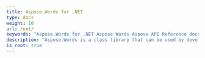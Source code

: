 ```yaml
---
title: Aspose.Words for .NET
type: docs
weight: 10
url: /net/
keywords: "Aspose.Words for .NET Aspose Words Aspose API Reference docx to pdf convert compare create edit word split bmp rtf odt open office html tiff doc dot wordml mobi chm txt md markdown xps svg ps postscript pcl epub azw3 kf8 png emf jpg gif mail merge table reporting document"
description: "Aspose.Words is a class library that can be used by developers for various platforms for a variety of document processing tasks."
is_root: true
---
```

